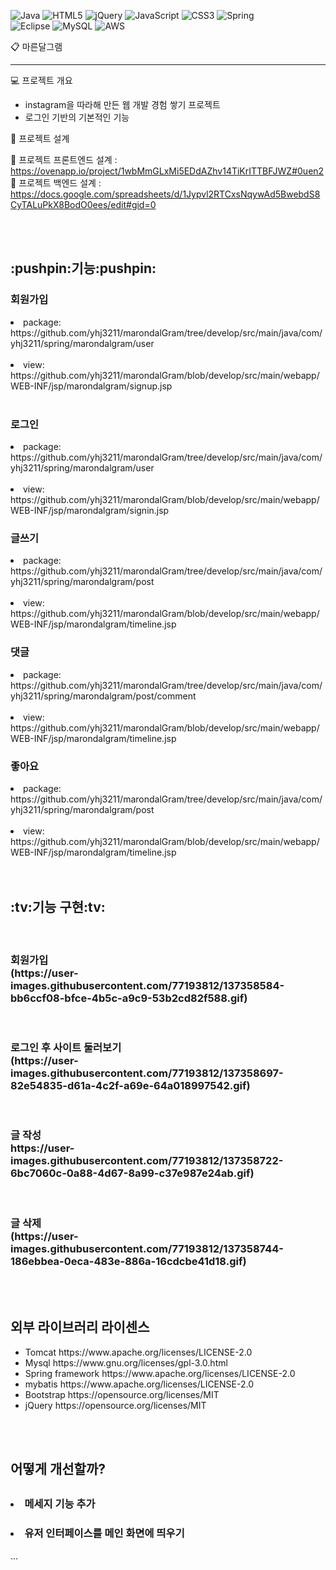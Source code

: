 ![Java](https://img.shields.io/badge/java-%23ED8B00.svg?style=for-the-badge&logo=java&logoColor=white)
![HTML5](https://img.shields.io/badge/html5-%23E34F26.svg?style=for-the-badge&logo=html5&logoColor=white)
![jQuery](https://img.shields.io/badge/jquery-%230769AD.svg?style=for-the-badge&logo=jquery&logoColor=white)
![JavaScript](https://img.shields.io/badge/javascript-%23323330.svg?style=for-the-badge&logo=javascript&logoColor=%23F7DF1E)
![CSS3](https://img.shields.io/badge/css3-%231572B6.svg?style=for-the-badge&logo=css3&logoColor=white)
![Spring](https://img.shields.io/badge/spring-%236DB33F.svg?style=for-the-badge&logo=spring&logoColor=white)  
![Eclipse](https://img.shields.io/badge/Eclipse-FE7A16.svg?style=for-the-badge&logo=Eclipse&logoColor=white)
![MySQL](https://img.shields.io/badge/mysql-%2300f.svg?style=for-the-badge&logo=mysql&logoColor=white)
![AWS](https://img.shields.io/badge/AWS-%23FF9900.svg?style=for-the-badge&logo=amazon-aws&logoColor=white)

:clipboard: 마른달그램



<hr>



:computer: 프로젝트 개요

  <ul>
    <li>instagram을 따라해 만든 웹 개발 경험 쌓기 프로젝트</li>
    <li>로그인 기반의 기본적인 기능</li>
  </ul>
  
:nut_and_bolt: 프로젝트 설계

:floppy_disk: 프로젝트 프론트엔드 설계 : https://ovenapp.io/project/1wbMmGLxMi5EDdAZhv14TiKrITTBFJWZ#0uen2
<br>
:floppy_disk: 프로젝트 백엔드 설계 : https://docs.google.com/spreadsheets/d/1Jypvl2RTCxsNqywAd5BwebdS8CyTALuPkX8BodO0ees/edit#gid=0



<br>
<br>



  <h2>:pushpin:기능:pushpin:</h2>

  <h3>회원가입</h3>
     <li>package: https://github.com/yhj3211/marondalGram/tree/develop/src/main/java/com/yhj3211/spring/marondalgram/user</li>
     <br>
     <li>view: https://github.com/yhj3211/marondalGram/blob/develop/src/main/webapp/WEB-INF/jsp/marondalgram/signup.jsp</li>
     <br>
    
   <h3>로그인</h3>
     <li>package: https://github.com/yhj3211/marondalGram/tree/develop/src/main/java/com/yhj3211/spring/marondalgram/user</li>
     <br>
     <li>view: https://github.com/yhj3211/marondalGram/blob/develop/src/main/webapp/WEB-INF/jsp/marondalgram/signin.jsp</li>
 
   <h3>글쓰기</h3>
     <li>package: https://github.com/yhj3211/marondalGram/tree/develop/src/main/java/com/yhj3211/spring/marondalgram/post</li>
     <br>
     <li>view: https://github.com/yhj3211/marondalGram/blob/develop/src/main/webapp/WEB-INF/jsp/marondalgram/timeline.jsp</li>
     
   <h3>댓글</h3>
     <li>package: https://github.com/yhj3211/marondalGram/tree/develop/src/main/java/com/yhj3211/spring/marondalgram/post/comment</li>
     <br>
     <li>view: https://github.com/yhj3211/marondalGram/blob/develop/src/main/webapp/WEB-INF/jsp/marondalgram/timeline.jsp</li>  
     
   <h3>좋아요</h3>
     <li>package: https://github.com/yhj3211/marondalGram/tree/develop/src/main/java/com/yhj3211/spring/marondalgram/post</li>
     <br>
     <li>view: https://github.com/yhj3211/marondalGram/blob/develop/src/main/webapp/WEB-INF/jsp/marondalgram/timeline.jsp</li>  
    
    
    
   <br>
   <br>
   
   
   
   <h2>:tv:기능 구현:tv:</h2>
   
   <br>
   
   <h3>회원가입
   <br>
     (https://user-images.githubusercontent.com/77193812/137358584-bb6ccf08-bfce-4b5c-a9c9-53b2cd82f588.gif)
   </h3>
    
   <br>
    
   <h3>로그인 후 사이트 둘러보기
    <br>
      (https://user-images.githubusercontent.com/77193812/137358697-82e54835-d61a-4c2f-a69e-64a018997542.gif)
    </h3> 
    
   <br>
    
   <h3>글 작성
   <br>  
    https://user-images.githubusercontent.com/77193812/137358722-6bc7060c-0a88-4d67-8a99-c37e987e24ab.gif)
   </h3> 
   
   <br>
   
   <h3>글 삭제
   <br>
    (https://user-images.githubusercontent.com/77193812/137358744-186ebbea-0eca-483e-886a-16cdcbe41d18.gif)
   </h3> 
   
   
   <br>
   <br>
   
  
  
  <h2>외부 라이브러리 라이센스</h2>
    <ul>
     <li>Tomcat https://www.apache.org/licenses/LICENSE-2.0</li>
     <li>Mysql https://www.gnu.org/licenses/gpl-3.0.html</li>
     <li>Spring framework https://www.apache.org/licenses/LICENSE-2.0</li>
     <li>mybatis https://www.apache.org/licenses/LICENSE-2.0</li>
     <li>Bootstrap https://opensource.org/licenses/MIT</li>
     <li>jQuery https://opensource.org/licenses/MIT</li>
    </ul>
  <br>
  <br>
 
  <h2>어떻게 개선할까?<h2>
    <h3><li>메세지 기능 추가</li></h3>
    <h3><li>유저 인터페이스를 메인 화면에 띄우기</li></h3>
    ...
  
  
 
 
 
